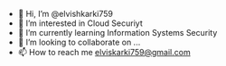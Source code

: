 - 👋 Hi, I’m @elvishkarki759
- 👀 I’m interested in Cloud Securiyt
- 🌱 I’m currently learning Information Systems Security
- 💞️ I’m looking to collaborate on ...
- 📫 How to reach me elviskarki759@gmail.com

<!---
elvishkarki759/elvishkarki759 is a ✨ special ✨ repository because its `README.md` (this file) appears on your GitHub profile.
You can click the Preview link to take a look at your changes.
--->
